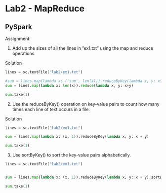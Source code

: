 # Lab2 - MapReduce

## PySpark

Assignment:
1. Add up the sizes of all the lines in ”ex1.txt” using the map and reduce operations.

Solution
```python
lines = sc.textFile("lab2/ex1.txt")

#sum = lines.map(lambda x: ('sum', len(x))).reduceByKey(lambda x, y: x+y)
sum = lines.map(lambda x: len(x)).reduce(lambda x, y: x+y)

sum.take(1)
```

2. Use the reduceByKey() operation on key-value pairs to count how many times each line
of text occurs in a file.

Solution
```python
lines = sc.textFile("lab2/ex1.txt")

sum = lines.map(lambda x: (x, 1)).reduceByKey(lambda x, y: x + y)

sum.take(1)
```

3. Use sortByKey() to sort the key-value pairs alphabetically.
```python
lines = sc.textFile("lab2/ex1.txt")


sum = lines.map(lambda x: (x, 1)).reduceByKey(lambda x, y: x + y).sortByKey(ascending=True)

sum.take(1)
```
